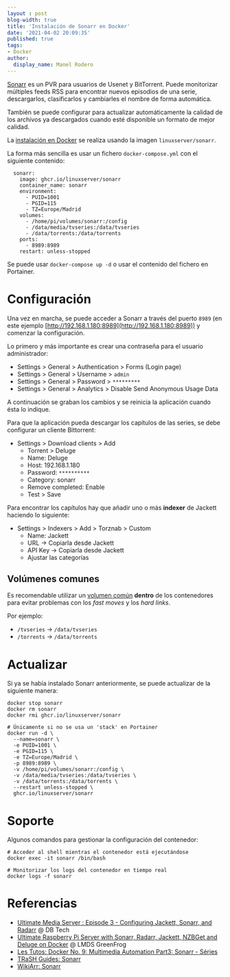 ```yaml
---
layout : post
blog-width: true
title: 'Instalación de Sonarr en Docker'
date: '2021-04-02 20:09:35'
published: true
tags:
- Docker
author:
  display_name: Manel Rodero
---
```


[Sonarr](https://sonarr.tv/) es un PVR para usuarios de Usenet y BitTorrent. Puede monitorizar múltiples feeds RSS para encontrar nuevos episodios de una serie, descargarlos, clasificarlos y cambiarles el nombre de forma automática.

También se puede configurar para actualizar automáticamente la calidad de los archivos ya descargados cuando esté disponible un formato de mejor calidad.

La [instalación en Docker](https://hub.docker.com/r/linuxserver/sonarr) se realiza usando la imagen `linuxserver/sonarr`.

La forma más sencilla es usar un fichero `docker-compose.yml` con el siguiente contenido:

```
  sonarr:
    image: ghcr.io/linuxserver/sonarr
    container_name: sonarr
    environment:
      - PUID=1001
      - PGID=115
      - TZ=Europe/Madrid
    volumes:
      - /home/pi/volumes/sonarr:/config
      - /data/media/tvseries:/data/tvseries
      - /data/torrents:/data/torrents
    ports:
      - 8989:8989
    restart: unless-stopped
```

Se puede usar `docker-compose up -d` o usar el contenido del fichero en Portainer.

# Configuración

Una vez en marcha, se puede acceder a Sonarr a través del puerto `8989` (en este ejemplo [http://192.168.1.180:8989](http://192.168.1.180:8989)) y comenzar la configuración.

Lo primero y más importante es crear una contraseña para el usuario administrador:

* Settings > General > Authentication > Forms (Login page)
* Settings > General > Username > `admin`
* Settings > General > Password > `*********`
* Settings > General > Analytics > Disable Send Anonymous Usage Data

A continuación se graban los cambios y se reinicia la aplicación cuando ésta lo indique.

Para que la aplicación pueda descargar los capítulos de las series, se debe configurar un cliente Bittorrent:

* Settings > Download clients > Add
  * Torrent > Deluge
  * Name: Deluge
  * Host: 192.168.1.180
  * Password: `**********`
  * Category: sonarr
  * Remove completed: Enable
  * Test > Save
  
Para encontrar los capítulos hay que añadir uno o más **indexer** de Jackett haciendo lo siguiente:

* Settings > Indexers > Add > Torznab > Custom
  * Name: Jackett
  * URL &rarr; Copiarla desde Jackett
  * API Key &rarr; Copiarla desde Jackett
  * Ajustar las categorías

## Volúmenes comunes

Es recomendable utilizar un [volumen común](https://sonarr.tv/#downloads-v3-docker) **dentro** de los contenedores para evitar problemas con los _fast moves_ y los _hard links_.

Por ejemplo:

* `/tvseries` &rarr; `/data/tvseries`
* `/torrents` &rarr; `/data/torrents`

# Actualizar

Si ya se había instalado Sonarr anteriormente, se puede actualizar de la siguiente manera:

```
docker stop sonarr
docker rm sonarr
docker rmi ghcr.io/linuxserver/sonarr

# Únicamente si no se usa un 'stack' en Portainer
docker run -d \
  --name=sonarr \
  -e PUID=1001 \
  -e PGID=115 \
  -e TZ=Europe/Madrid \
  -p 8989:8989 \
  -v /home/pi/volumes/sonarr:/config \
  -v /data/media/tvseries:/data/tvseries \
  -v /data/torrents:/data/torrents \  
  --restart unless-stopped \
  ghcr.io/linuxserver/sonarr
```

# Soporte

Algunos comandos para gestionar la configuración del contenedor:

```
# Acceder al shell mientras el contenedor está ejecutándose
docker exec -it sonarr /bin/bash

# Monitorizar los logs del contenedor en tiempo real
docker logs -f sonarr
```

# Referencias

* [Ultimate Media Server : Episode 3 - Configuring Jackett, Sonarr, and Radarr](https://youtu.be/uvc4TnhVecA) @ DB Tech
* [Ultimate Raspberry Pi Server with Sonarr, Radarr, Jackett, NZBGet and Deluge on Docker](https://www.youtube.com/watch?v=oLxsSQIqOMw) @ LMDS GreenFrog
* [Les Tutos: Docker No. 9: Multimedia Automation Part3: Sonarr - Séries](https://www.youtube.com/watch?v=_absmgualKM)
* [TRaSH Guides: Sonarr](https://trash-guides.info/Sonarr/)
* [WikiArr: Sonarr](https://wiki.servarr.com/sonarr)

